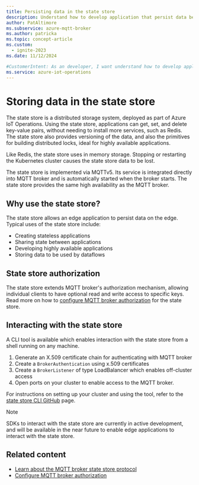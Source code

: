 ```yaml
---
title: Persisting data in the state store
description: Understand how to develop application that persist data between sessions using the state store.
author: PatAltimore
ms.subservice: azure-mqtt-broker
ms.author: patricka
ms.topic: concept-article
ms.custom:
  - ignite-2023
ms.date: 11/12/2024

#CustomerIntent: As an developer, I want understand how to develop application that persist data between sessions using the state store.
ms.service: azure-iot-operations
---
```


# Storing data in the state store

The state store is a distributed storage system, deployed as part of Azure IoT Operations. Using the state store, applications can get, set, and delete key-value pairs, without needing to install more services, such as Redis. The state store also provides versioning of the data, and also the primitives for building distributed locks, ideal for highly available applications.

Like Redis, the state store uses in memory storage. Stopping or restarting the Kubernetes cluster causes the state store data to be lost.

The state store is implemented via MQTTv5. Its service is integrated directly into MQTT broker and is automatically started when the broker starts. The state store provides the same high availability as the MQTT broker.

## Why use the state store?

The state store allows an edge application to persist data on the edge. Typical uses of the state store include:

* Creating stateless applications
* Sharing state between applications
* Developing highly available applications
* Storing data to be used by dataflows

## State store authorization

The state store extends MQTT broker's authorization mechanism, allowing individual clients to have optional read and write access to specific keys. Read more on how to [configure MQTT broker authorization](../manage-mqtt-broker/howto-configure-authorization.md) for the state store.

## Interacting with the state store

A CLI tool is available which enables interaction with the state store from a shell running on any machine. 

1. Generate an X.509 certificate chain for authenticating with MQTT broker
1. Create a `BrokerAuthentication` using x.509 certificates
1. Create a `BrokerListener` of type LoadBalancer which enables off-cluster access
1. Open ports on your cluster to enable access to the MQTT broker.

For instructions on setting up your cluster and using the tool, refer to the [state store CLI GitHub](https://github.com/Azure-Samples/explore-iot-operations/tree/main/tools/state-store-cli) page.

> [!NOTE]
> SDKs to interact with the state store are currently in active development, and will be available in the near future to enable edge applications to interact with the state store.

## Related content

* [Learn about the MQTT broker state store protocol](concept-about-state-store-protocol.md)
* [Configure MQTT broker authorization](../manage-mqtt-broker/howto-configure-authorization.md)
